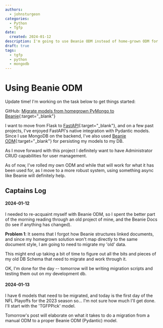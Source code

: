 ```yaml
---
authors:
  - johnsturgeon
categories:
  - Python
  - Tgfp
date:
  created: 2024-01-12
description: I'm going to use Beanie ODM instead of home-grown ODM for the new TGFP
draft: true
tags:
  - tgfp
  - python
  - mongodb
---
```


# Using Beanie ODM

Update time!  I'm working on the task below to get things started:

GitHub: [Migrate models from homegrown PyMongo to Beanie](https://github.com/TheGreatFootballPool/tgfp-lib/issues/26){:target="_blank"}


I want to move from Flask to [FastAPI](https://fastapi.tiangolo.com/){:target="_blank"},
and on a few past projects, I've enjoyed FastAPI's native
integration with Pydantic models.  Since I use MongoDB on the backend, I've also used 
[Beanie ODM](https://github.com/roman-right/beanie){:target="_blank"}
for persisting my models to my DB.

As I move forward with this project I definitely want to have Administrator CRUD capabilities for
user management.

As of now, I've rolled my own ODM and while that will work for what it has been used for, as I 
move to a more robust system, using something async like Beanie will definitely help.

## Captains Log
#### 2024-01-12
I needed to re-acquaint myself with Beanie ODM, so I spent the better part of the morning reading
through an old project of mine, and the Beanie Docs (to see if anything has changed).

**Problem 1**: It seems that I forgot how Beanie structures linked documents, and since my homegrown solution
won't map directly to the same document style, I am going to need to migrate my 'old' data.

This might end up taking a bit of time to figure out all the bits and pieces of my old DB Schema
that need to migrate and work through it.

OK, I'm done for the day -- tomorrow will be writing migration scripts and testing them out on 
my development db.

#### 2024-01-13

I have 6 models that need to be migrated, and today is the first day of the NFL Playoffs for the 2023 season
so... I'm not sure how much I'll get done.  I'll start with the 'TGFPPick' model.

Tomorrow's post will elaborate on what it takes to do a migration from a manual ODM to a proper
Beanie ODM (Pydantic) model.
